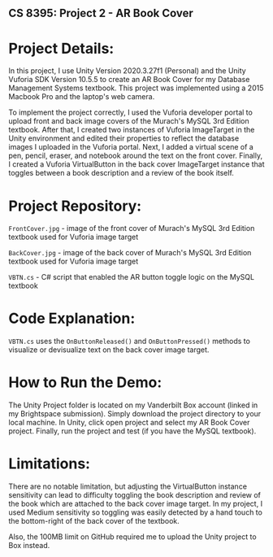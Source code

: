 ## CS 8395: Project 2 - AR Book Cover

# Project Details:

In this project, I use Unity Version 2020.3.27f1 (Personal) and the Unity Vuforia SDK Version 10.5.5 to create an AR Book Cover for my Database Management Systems textbook. This project was implemented using a 2015 Macbook Pro and the laptop's web camera.

To implement the project correctly, I used the Vuforia developer portal to upload front and back image covers of the Murach's MySQL 3rd Edition textbook. After that, I created two instances of Vuforia ImageTarget in the Unity environment and edited their properties to reflect the database images I uploaded in the Vuforia portal. Next, I added a virtual scene of a pen, pencil, eraser, and notebook around the text on the front cover. Finally, I created a Vuforia VirtualButton in the back cover ImageTarget instance that toggles between a book description and a review of the book itself.

# Project Repository:

`FrontCover.jpg` - image of the front cover of Murach's MySQL 3rd Edition textbook used for Vuforia image target

`BackCover.jpg` - image of the back cover of Murach's MySQL 3rd Edition textbook used for Vuforia image target

`VBTN.cs` - C# script that enabled the AR button toggle logic on the MySQL textbook

# Code Explanation:

`VBTN.cs` uses the `OnButtonReleased()` and `OnButtonPressed()` methods to visualize or devisualize text on the back cover image target.

# How to Run the Demo:

The Unity Project folder is located on my Vanderbilt Box account (linked in my Brightspace submission). Simply download the project directory to your local machine. In Unity, click open project and select my AR Book Cover project. Finally, run the project and test (if you have the MySQL textbook).

# Limitations:

There are no notable limitation, but adjusting the VirtualButton instance sensitivity can lead to difficulty toggling the book description and review of the book which are attached to the back cover image target. In my project, I used Medium sensitivity so toggling was easily detected by a hand touch to the bottom-right of the back cover of the textbook.

Also, the 100MB limit on GitHub required me to upload the Unity project to Box instead.
